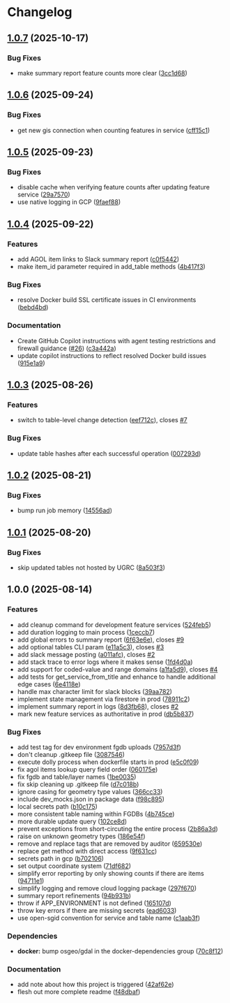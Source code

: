 # Changelog

## [1.0.7](https://github.com/agrc/dolly-carton/compare/v1.0.6...v1.0.7) (2025-10-17)


### Bug Fixes

* make summary report feature counts more clear ([3cc1d68](https://github.com/agrc/dolly-carton/commit/3cc1d68944950812281648a631dbdcb0b6b13d39))

## [1.0.6](https://github.com/agrc/dolly-carton/compare/v1.0.5...v1.0.6) (2025-09-24)


### Bug Fixes

* get new gis connection when counting features in service ([cff15c1](https://github.com/agrc/dolly-carton/commit/cff15c1e99875c92c6b38c13553589b40afbcf49))

## [1.0.5](https://github.com/agrc/dolly-carton/compare/v1.0.4...v1.0.5) (2025-09-23)


### Bug Fixes

* disable cache when verifying feature counts after updating feature service ([29a7570](https://github.com/agrc/dolly-carton/commit/29a7570dcca8d637733a2ea3ccec42335e304f3c))
* use native logging in GCP ([9faef88](https://github.com/agrc/dolly-carton/commit/9faef888217378c52aa05e9aed945847fe0bcc12))

## [1.0.4](https://github.com/agrc/dolly-carton/compare/v1.0.3...v1.0.4) (2025-09-22)


### Features

* add AGOL item links to Slack summary report ([c0f5442](https://github.com/agrc/dolly-carton/commit/c0f5442b308162608f1a023940f293fd571acab2))
* make item_id parameter required in add_table methods ([4b417f3](https://github.com/agrc/dolly-carton/commit/4b417f3f065c29f94057d1a3dea48e93960542d5))


### Bug Fixes

* resolve Docker build SSL certificate issues in CI environments ([bebd4bd](https://github.com/agrc/dolly-carton/commit/bebd4bd2f52fc08724419fcfafd2905f64d4a713))


### Documentation

* Create GitHub Copilot instructions with agent testing restrictions and firewall guidance ([#26](https://github.com/agrc/dolly-carton/issues/26)) ([c3a442a](https://github.com/agrc/dolly-carton/commit/c3a442a2257e7a334a6f0241aa5876bcd1c8d19d))
* update copilot instructions to reflect resolved Docker build issues ([915e1a9](https://github.com/agrc/dolly-carton/commit/915e1a9f5b15cb0f41106aa9f66b7ff00b6a4db4))

## [1.0.3](https://github.com/agrc/dolly-carton/compare/v1.0.2...v1.0.3) (2025-08-26)


### Features

* switch to table-level change detection ([eef712c](https://github.com/agrc/dolly-carton/commit/eef712c0a69bd8bfd106dbfacc5f733cf275c559)), closes [#7](https://github.com/agrc/dolly-carton/issues/7)


### Bug Fixes

* update table hashes after each successful operation ([007293d](https://github.com/agrc/dolly-carton/commit/007293d9ee4be81d7a362fce2a6043a7a1e32da9))

## [1.0.2](https://github.com/agrc/dolly-carton/compare/v1.0.1...v1.0.2) (2025-08-21)


### Bug Fixes

* bump run job memory ([14556ad](https://github.com/agrc/dolly-carton/commit/14556ad8b2181c66883164cc79247ec119a0c4ef))

## [1.0.1](https://github.com/agrc/dolly-carton/compare/v1.0.0...v1.0.1) (2025-08-20)


### Bug Fixes

* skip updated tables not hosted by UGRC ([8a503f3](https://github.com/agrc/dolly-carton/commit/8a503f3a574243e11d7d0535859c4399e437e463))

## 1.0.0 (2025-08-14)


### Features

* add cleanup command for development feature services ([524feb5](https://github.com/agrc/dolly-carton/commit/524feb530051e9c0dc8c9024fa3fe6d6f1968409))
* add duration logging to main process ([1ceccb7](https://github.com/agrc/dolly-carton/commit/1ceccb73cea7a089700e7980d0122238a7bd9a79))
* add global errors to summary report ([6f63e6e](https://github.com/agrc/dolly-carton/commit/6f63e6e827563384793ad2eff259c29299981efa)), closes [#9](https://github.com/agrc/dolly-carton/issues/9)
* add optional tables CLI param ([e11a5c3](https://github.com/agrc/dolly-carton/commit/e11a5c347452ad7223d9323df2b2b8baee7eb84e)), closes [#3](https://github.com/agrc/dolly-carton/issues/3)
* add slack message posting ([a011afc](https://github.com/agrc/dolly-carton/commit/a011afc6b64cc2791fcb72baa3602018c6776e88)), closes [#2](https://github.com/agrc/dolly-carton/issues/2)
* add stack trace to error logs where it makes sense ([1fd4d0a](https://github.com/agrc/dolly-carton/commit/1fd4d0a6347f31e929ab1d1a34779f0a96e5fe33))
* add support for coded-value and range domains ([a1fa5d9](https://github.com/agrc/dolly-carton/commit/a1fa5d9d8fbce0566fa5ae36a02fe702e5b2fc8d)), closes [#4](https://github.com/agrc/dolly-carton/issues/4)
* add tests for get_service_from_title and enhance to handle additional edge cases ([6e4118e](https://github.com/agrc/dolly-carton/commit/6e4118e722954c0857ce97a731d6935eae1133ac))
* handle max character limit for slack blocks ([39aa782](https://github.com/agrc/dolly-carton/commit/39aa78252a3fe7e753eb288c1c590dae4cc89180))
* implement state management via firestore in prod ([78911c2](https://github.com/agrc/dolly-carton/commit/78911c2b9c3bef943ebf51eb59a6b682d7f74fd4))
* implement summary report in logs ([8d3fb68](https://github.com/agrc/dolly-carton/commit/8d3fb68366bfa5b2baaa697d6d01acd73127a7ad)), closes [#2](https://github.com/agrc/dolly-carton/issues/2)
* mark new feature services as authoritative in prod ([db5b837](https://github.com/agrc/dolly-carton/commit/db5b837bee94d64db1349b799ffc44dd1fe1720e))


### Bug Fixes

* add test tag for dev environment fgdb uploads ([7957d3f](https://github.com/agrc/dolly-carton/commit/7957d3f86a3b2554936aaef787e5f641983db270))
* don't cleanup .gitkeep file ([3087546](https://github.com/agrc/dolly-carton/commit/30875465a9bb3c5de7532f13d8b43a902f4b50d0))
* execute dolly process when dockerfile starts in prod ([e5c0f09](https://github.com/agrc/dolly-carton/commit/e5c0f095e4d5abb59ef11696d7b0ba60fceef3a4))
* fix agol items lookup query field order ([060175e](https://github.com/agrc/dolly-carton/commit/060175e17841c95a2e25398a007f33e496312a3b))
* fix fgdb and table/layer names ([1be0035](https://github.com/agrc/dolly-carton/commit/1be0035b23e7c484b1301bfb9501d7055deda6a4))
* fix skip cleaning up .gitkeep file ([d7c018b](https://github.com/agrc/dolly-carton/commit/d7c018b593fecbbc0c2fad52953b856c6df73673))
* ignore casing for geometry type values ([366cc33](https://github.com/agrc/dolly-carton/commit/366cc33a7b3a06427261a2008c6e2143588e4daf))
* include dev_mocks.json in package data ([f98c895](https://github.com/agrc/dolly-carton/commit/f98c89559b7f09cbf3d78b171cfa13b6a1f185d5))
* local secrets path ([b10c175](https://github.com/agrc/dolly-carton/commit/b10c175a31bfbf899d84a0b8c0067e7818407e96))
* more consistent table naming within FGDBs ([4b745ce](https://github.com/agrc/dolly-carton/commit/4b745ce14f04112731440343d22c9b7657c411d2))
* more durable update query ([102ce8d](https://github.com/agrc/dolly-carton/commit/102ce8d13f6928f44a55b7c3919a2f52ef7e7d37))
* prevent exceptions from short-circuting the entire process ([2b86a3d](https://github.com/agrc/dolly-carton/commit/2b86a3d93223763b79932946ed6314cf6838096f))
* raise on unknown geometry types ([186e54f](https://github.com/agrc/dolly-carton/commit/186e54f2a1f946684ceb8e6c3d3af95ffac078a1))
* remove and replace tags that are removed by auditor ([659530e](https://github.com/agrc/dolly-carton/commit/659530e5120c43b2455667e7094c2cd668a47828))
* replace get method with direct access ([9f631cc](https://github.com/agrc/dolly-carton/commit/9f631cc216c03fd4c1c22c18008c8ef4a8df3625))
* secrets path in gcp ([b702106](https://github.com/agrc/dolly-carton/commit/b702106e2ed46eaefe04cb92408e2d50c47e48f7))
* set output coordinate system ([71df682](https://github.com/agrc/dolly-carton/commit/71df682d40b8c19de73434583bc4835b6baf52dc))
* simplify error reporting by only showing counts if there are items ([94711e1](https://github.com/agrc/dolly-carton/commit/94711e129a9fdb1aecc7dd37fc23b1c5816c3bf4))
* simplify logging and remove cloud logging package ([297f670](https://github.com/agrc/dolly-carton/commit/297f670ba40ca23729897c53dbf0365a3fc1b1af))
* summary report refinements ([94b931b](https://github.com/agrc/dolly-carton/commit/94b931bc51eb10577964e8752c3de9732dfc33e1))
* throw if APP_ENVIRONMENT is not defined ([165107d](https://github.com/agrc/dolly-carton/commit/165107dffc6a725a1aa38534df740dd06949bb31))
* throw key errors if there are missing secrets ([ead6033](https://github.com/agrc/dolly-carton/commit/ead6033b49aafa1151b075d74192c25ca22b4fd2))
* use open-sgid convention for service and table name ([c1aab3f](https://github.com/agrc/dolly-carton/commit/c1aab3f7ae447feda7536ab35347612879bcba3f))


### Dependencies

* **docker:** bump osgeo/gdal in the docker-dependencies group ([70c8f12](https://github.com/agrc/dolly-carton/commit/70c8f12b563a8d3614a8b2c98742c219ae269870))


### Documentation

* add note about how this project is triggered ([42af62e](https://github.com/agrc/dolly-carton/commit/42af62eccab681a325c2fd0587837ea069042510))
* flesh out more complete readme ([f48dbaf](https://github.com/agrc/dolly-carton/commit/f48dbaf47f8157af75a53a028020942dbe00db85))
